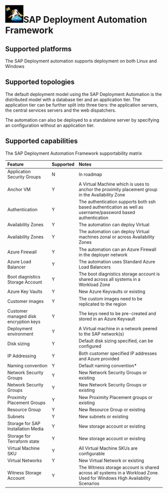 # ![SAP Deployment Automation Framework](../assets/images/UnicornSAPBlack64x64.png)**SAP Deployment Automation Framework** #

## Supported platforms ##

The SAP Deployment automation supports deployment on both Linux and Windows

## Supported topologies ##

The default deployment model using the SAP Deployment Automation is the distributed model with a database tier and an application tier. The application tier can be further split into three tiers: the application servers, the central services servers and the web dispatchers.

The automation can also be deployed to a standalone server by specifying an configuration without an application tier.

## Supported capabilities ##

The SAP Deployment Automation Framework supportability matrix

Feature                                      | Supported    |  Notes |
| :------------------------------------------|  :---------- |  :----------
| Application Security Groups                | N            | In roadmap
| Anchor VM                                  | Y            | A Virtual Machine which is uses to anchor the proximity placement group in the Availability Zone
| Authentication                             | Y            | The authentication supports both ssh based authentication as well as username/password based authentication
| Availability Zones                         | Y            | The automation can deploy Virtual
| Availability Zones                         | Y            | The automation can deploy Virtual machines zonal or across Availability Zones
| Azure Firewall                             | Y            | The automation can an Azure Firewall in the deployer network
| Azure Load Balancer                        | Y            | The automation uses Standard Azure Load Balancers
| Boot diagnistics Storage Account           | Y            | The boot diagnistics storage account is shared across all systems in a Workload Zone
| Azure Key Vaults                           | Y            | New Azure Keyvaults or existing
| Customer images                            | Y            | The custom images need to be replicated to the region
| Customer managed disk encryption keys      | Y            | The keys need to be pre-created and stored in an Azure Keyvault
| Deployment environment                     | Y            | A Virtual machine in a network peered to the SAP network(s)
| Disk sizing                                | Y            | Default disk sizing specified, can be configured
| IP Addressing                              | Y            | Both customer specified IP addresses and Azure provided
| Naming convention                          | Y            | Default naming convention*
| Network Security Groups                    | Y            | New Network Security Groups or existing
| Network Security Groups                    | Y            | New Network Security Groups or existing
| Proximity Placement Groups                 | Y            | New Proximity Placement groups or existing
| Resource Group                             | Y            | New Resource Group or existing
| Subnets                                    | Y            | New subnets or existing
| Storage for SAP Installation Media         | Y            | New storage account or existing
| Storage for Terraform state                | Y            | New storage account or existing
| Virtual Machine SKU                        | Y            | All Virtual Machine SKUs are configurable
| Virtual Networks                           | Y            | New Virtual Network or existing
| Witness Storage Account                    | Y            | The Witness storage account is shared across all systems in a Workload Zone. Used for Windows High Availability Scenarios
